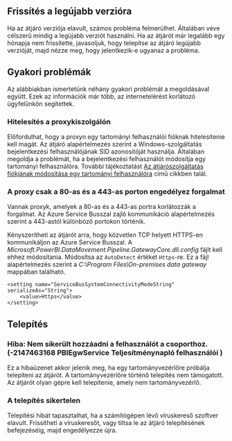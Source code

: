 ## <a name="update-to-the-latest-version"></a>Frissítés a legújabb verzióra
Ha az átjáró verziója elavult, számos probléma felmerülhet.  Általában véve célszerű mindig a legújabb verziót használni.  Ha az átjárót már legalább egy hónapja nem frissítette, javasoljuk, hogy telepítse az átjáró legújabb verzióját, majd nézze meg, hogy jelentkezik-e ugyanaz a probléma.

## <a name="common-issues"></a>Gyakori problémák
Az alábbiakban ismertetünk néhány gyakori problémát a megoldásával együtt. Ezek az információk már több, az internetelérést korlátozó ügyfelünkön segítettek.

### <a name="authentication-to-proxy-server"></a>Hitelesítés a proxykiszolgálón
Előfordulhat, hogy a proxyn egy tartományi felhasználói fióknak hitelesítenie kell magát. Az átjáró alapértelmezés szerint a Windows-szolgáltatás bejelentkezési felhasználójának SID azonosítóját használja. Általában megoldja a problémát, ha a bejelentkezési felhasználót módosítja egy tartományi felhasználóra. További tájékoztatást [Az átjárószolgáltatás fiókjának módosítása egy tartományi felhasználóra](../service-gateway-proxy.md#changing-the-gateway-service-account-to-a-domain-user) című cikkben talál.

### <a name="your-proxy-only-allows-ports-80-and-443-traffic"></a>A proxy csak a 80-as és a 443-as porton engedélyez forgalmat
Vannak proxyk, amelyek a 80-as és a 443-as portra korlátozzák a forgalmat. Az Azure Service Busszal zajló kommunikáció alapértelmezés szerint a 443-astól különböző portokon történik.

Kényszerítheti az átjárót arra, hogy közvetlen TCP helyett HTTPS-en kommunikáljon az Azure Service Busszal. A *Microsoft.PowerBI.DataMovement.Pipeline.GatewayCore.dll.config* fájlt kell ehhez módosítania. Módosítsa az `AutoDetect` értéket `Https`-re. Ez a fájl alapértelmezés szerint a *C:\Program Files\On-premises data gateway* mappában található.

```
<setting name="ServiceBusSystemConnectivityModeString" serializeAs="String">
    <value>Https</value>
</setting>
```

## <a name="installation"></a>Telepítés
### <a name="error-failed-to-add-user-to-group---2147463168---pbiegwservice---performance-log-users---"></a>Hiba: Nem sikerült hozzáadni a felhasználót a csoporthoz.  (-2147463168   PBIEgwService   Teljesítménynapló felhasználói   )
Ez a hibaüzenet akkor jelenik meg, ha egy tartományvezérlőre próbálja telepíteni az átjárót. A tartományvezérlőre történő telepítés nem támogatott. Az átjárót olyan gépre kell telepítenie, amely nem tartományvezérlő.

### <a name="installation-fails"></a>A telepítés sikertelen
Telepítési hibát tapasztalhat, ha a számítógépen lévő víruskereső szoftver elavult. Frissítheti a víruskeresőt, vagy tiltsa le az átjáró telepítésének befejezéséig, majd engedélyezze újra.

